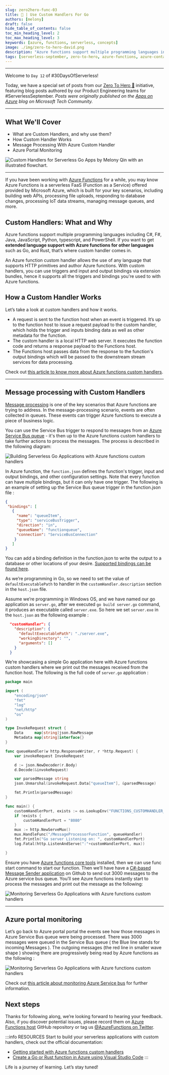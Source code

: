 ```yaml
---
slug: zero2hero-func-03
title: 🚀 | Use Custom Handlers For Go
authors: [melony]
draft: false
hide_table_of_contents: false
toc_min_heading_level: 2
toc_max_heading_level: 3
keywords: [azure, functions, serverless, concepts]
image: ./img/zero-to-hero-david.png
description: "Azure functions support multiple programming languages including C#, F#, Java, JavaScript, Python, typescript, and PowerShell. If you want to get extended language support with Azure functions for other languages such as Go, and Rust, that’s where custom handler comes in." 
tags: [serverless-september, zero-to-hero, azure-functions, azure-container-apps, dapr]
---
```


<head>
  <meta name="twitter:url" 
    content="https://azure.github.io/Cloud-Native/blog/zero2hero-func-03" />
  <meta name="twitter:title" 
    content="#ZeroToHero: Serverless Go Apps Using Custom Handlers" />
  <meta name="twitter:description" 
    content="#ZeroToHero: Serverless Go Apps Using Custom Handlers" />
  <meta name="twitter:image"
    content="https://azure.github.io/Cloud-Native/img/banners/serverless-zero2hero.png" />
  <meta name="twitter:card" content="summary_large_image" />
  <meta name="twitter:creator" 
    content="@nitya" />
  <meta name="twitter:site" content="@AzureAdvocates" /> 
  <link rel="canonical" 
    href="https://techcommunity.microsoft.com/t5/apps-on-azure-blog/building-serverless-go-applications-with-azure-functions-custom/ba-p/3623617" />
</head>

---


Welcome to `Day 12` of #30DaysOfServerless!


Today, we have a special set of posts from our [Zero To Hero 🚀](/serverless-september/ZeroToHero) initiative, featuring blog posts authored by our Product Engineering teams for #ServerlessSeptember. _Posts were originally published on the [Apps on Azure](https://techcommunity.microsoft.com/t5/apps-on-azure-blog/building-serverless-go-applications-with-azure-functions-custom/ba-p/3623617?WT.mc_id=javascript-99907-cxa) blog on Microsoft Tech Community._

---

## What We'll Cover
 * What are Custom Handlers, and why use them?
 * How Custom Handler Works
 * Message Processing With Azure Custom Handler
 * Azure Portal Monitoring

![Custom Handlers for Serverless Go Apps by Melony Qin with an illustrated flowchart.](./img/zero-to-hero-melony.png)

---
 
If you have been working with [Azure Functions](https://docs.microsoft.com/azure/azure-functions/?WT.mc_id=javascript-99907-cxa) for a while, you may know Azure Functions is a serverless FaaS (Function as a Service) offered provided by Microsoft Azure, which is built for your key scenarios, including building web APIs, processing file uploads, responding to database changes, processing IoT data streams, managing message queues, and more.


## Custom Handlers: What and Why

Azure functions support multiple programming languages including C#, F#, Java, JavaScript, Python, typescript, and PowerShell. If you want to get **extended language support with Azure functions for other languages** such as Go, and Rust, that’s where custom handler comes in.

An Azure function custom handler allows the use of any language that supports HTTP primitives and author Azure functions. With custom handlers, you can use triggers and input and output bindings via extension bundles,  hence it supports all the triggers and bindings you're used to with Azure functions.


## How a Custom Handler Works

Let’s take a look at custom handlers and how it works.  
 * A request is sent to the function host when an event is triggered.  It’s up to the function host to issue a request payload to the custom handler, which holds the trigger and inputs binding data as well as other metadata for the function. 
  * The custom handler is a local HTTP web server. It executes the function code and returns a response payload to the Functions host. 
  * The Functions host passes data from the response to the function's output bindings which will be passed to the downstream stream services for data processing. 
  
Check out [this article to know more about Azure functions custom handlers](https://docs.microsoft.com/azure/azure-functions/functions-custom-handlers?WT.mc_id=javascript-99907-cxa).

---

## Message processing with Custom Handlers

[Message processing](https://docs.microsoft.com/azure/architecture/guide/technology-choices/messaging?WT.mc_id=javascript-99907-cxa) is one of the key scenarios that Azure functions are trying to address. In the message-processing scenario, events are often collected in queues. These events can trigger Azure functions to execute a piece of business logic. 

You can use the Service Bus trigger to respond to messages from an [Azure Service Bus queue](https://docs.microsoft.com/azure/service-bus-messaging/service-bus-messaging-overview?WT.mc_id=javascript-99907-cxa) - it's then up to the Azure functions custom handlers to take further actions to process the messages. The process is described in the following diagram:

![Building Serverless Go Applications with Azure functions custom handlers](./img/melony-processing.png)

In Azure function, the `function.json` defines the function's trigger, input and output bindings, and other configuration settings. Note that every function can have multiple bindings, but it can only have one trigger. The following is an example of setting up the Service Bus queue trigger in the function.json file :

```json
{
 "bindings": [
   {
     "name": "queueItem",
     "type": "serviceBusTrigger",
     "direction": "in",
     "queueName": "functionqueue",
     "connection": "ServiceBusConnection"
    }
   ]
}
```

You can add a binding definition in the function.json to write the output to a database or other locations of your desire. [Supported bindings can be found here](https://docs.microsoft.com/azure/azure-functions/functions-triggers-bindings?tabs=csharp#add-bindings-to-a-function&WT.mc_id=javascript-99907-cxa).

As we’re programming in Go, so we need to set the value of `defaultExecutablePath` to handler in the `customHandler.description` section in the `host.json` file.

Assume we’re programming in Windows OS, and we have named our go application as `server.go`,  after we executed `go build server.go` command,  it produces an executable called `server.exe`. So here we set `server.exe` in the `host.json` as the following example :

```json
  "customHandler": {
    "description": {
      "defaultExecutablePath": "./server.exe",
      "workingDirectory": "",
      "arguments": []
    }
  }
```

We’re showcasing a simple Go application here with Azure functions custom handlers where we print out the messages received from the function host. The following is the full code of `server.go` application :

```go
package main

import (
	"encoding/json"
	"fmt"
	"log"
	"net/http"
	"os"
)

type InvokeRequest struct {
	Data     map[string]json.RawMessage
	Metadata map[string]interface{}
}

func queueHandler(w http.ResponseWriter, r *http.Request) {
	var invokeRequest InvokeRequest

	d := json.NewDecoder(r.Body)
	d.Decode(&invokeRequest)

	var parsedMessage string
	json.Unmarshal(invokeRequest.Data["queueItem"], &parsedMessage)

	fmt.Println(parsedMessage)
}

func main() {
	customHandlerPort, exists := os.LookupEnv("FUNCTIONS_CUSTOMHANDLER_PORT")
	if !exists {
		customHandlerPort = "8080"
	}
	mux := http.NewServeMux()
	mux.HandleFunc("/MessageProcessorFunction", queueHandler)
	fmt.Println("Go server Listening on: ", customHandlerPort)
	log.Fatal(http.ListenAndServe(":"+customHandlerPort, mux))

}
```

Ensure you have [Azure functions core tools](https://github.com/Azure/azure-functions-core-tools) installed, then we can use func start command to start our function. Then we’ll have have a [C#-based Message Sender application](https://github.com/cloudmelon/cloud-native-serverless/tree/main/message-sender-servicebus/MessageSendToServiceBus) on Github to send out 3000 messages to the Azure service bus queue. You’ll see Azure functions instantly start to process the messages and print out the message as the following:

![Monitoring Serverless Go Applications with Azure functions custom handlers](./img/melony-logging.png)

---

## Azure portal monitoring

Let’s go back to Azure portal portal the events see how those messages in Azure Service Bus queue were being processed. There was 3000 messages were queued in the Service Bus queue ( the Blue line stands for incoming Messages ). The outgoing messages (the red line in smaller wave shape ) showing there are progressively being read by Azure functions as the following :

![Monitoring Serverless Go Applications with Azure functions custom handlers](./img/melony-monitoring.png)

Check out [this article about monitoring Azure Service bus](https://docs.microsoft.com/azure/service-bus-messaging/monitor-service-bus?WT.mc_id=javascript-99907-cxa) for further information.

## Next steps

Thanks for following along, we’re looking forward to hearing your feedback.  Also, if you discover potential issues, please record them on [Azure Functions host](https://github.com/Azure/azure-functions-host/issues)  GitHub repository or tag us [@AzureFunctions on Twitter](https://twitter.com/AzureFunctions). 


:::info RESOURCES 
Start to build your serverless applications with custom handlers, check out the official documentation:

 * [Getting started with Azure functions custom handlers](https://docs.microsoft.com/azure/azure-functions/functions-custom-handlers?WT.mc_id=javascript-99907-cxa) 
 * [Create a Go or Rust function in Azure using Visual Studio Code](https://docs.microsoft.com/azure/azure-functions/create-first-function-vs-code-other?tabs=go%2Cwindows&WT.mc_id=javascript-99907-cxa)
:::

Life is a journey of learning.  Let’s stay tuned!